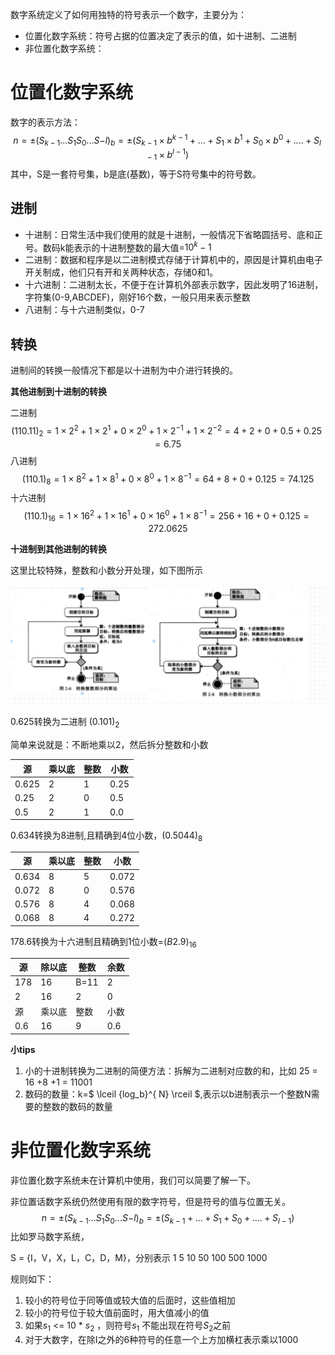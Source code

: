 数字系统定义了如何用独特的符号表示一个数字，主要分为：

* 位置化数字系统：符号占据的位置决定了表示的值，如十进制、二进制
* 非位置化数字系统：

# 位置化数字系统

数字的表示方法：
$$
n=±(S_{k-1}...S_1S_0...S{-l})_{b}=±(S_{k-1}\times b^{k-1} + ...+S_1 \times b^1 + S_0 \times b^0 +....+S_{l-1} \times b^{l
-1})
$$
其中，S是一套符号集，b是底(基数)，等于S符号集中的符号数。

## 进制

* 十进制：日常生活中我们使用的就是十进制，一般情况下省略圆括号、底和正号。数码k能表示的十进制整数的最大值=$10^k - 1$
* 二进制：数据和程序是以二进制模式存储于计算机中的，原因是计算机由电子开关制成，他们只有开和关两种状态，存储0和1。
* 十六进制：二进制太长，不便于在计算机外部表示数字，因此发明了16进制，字符集(0-9,ABCDEF)，刚好16个数，一般只用来表示整数
* 八进制：与十六进制类似，0-7

## 转换

进制间的转换一般情况下都是以十进制为中介进行转换的。

**其他进制到十进制的转换**

二进制
$$
(110.11)_2 = 1 \times 2^2 + 1 \times 2^1 + 0 \times 2^0 + 1 \times 2 ^{-1} + 1 \times 2^{-2} =  4 +2 + 0 + 0.5 + 0.25 = 6.75
$$
八进制
$$
(110.1)_8 = 1 \times 8^2 + 1 \times 8^1 + 0 \times 8^0 + 1 \times 8 ^{-1}  =  64 + 8 + 0 + 0.125  = 74.125
$$
十六进制
$$
(110.1)_{16} = 1 \times {16}^2 + 1 \times {16}^1 + 0 \times {16}^0 + 1 \times 8 ^{-1}  =  256 + 16 + 0 + 0.125  = 272.0625
$$

**十进制到其他进制的转换**

这里比较特殊，整数和小数分开处理，如下图所示

![十进制转换到其他进制](../img/004十进制转换到其他进制.png)

0.625转换为二进制 $(0.101)_2$ 

简单来说就是：不断地乘以2，然后拆分整数和小数

| 源    | 乘以底 | 整数 | 小数 |
| ----- | ------ | ---- | ---- |
| 0.625 | 2      | 1    | 0.25 |
| 0.25  | 2      | 0    | 0.5  |
| 0.5   | 2      | 1    | 0.0  |

0.634转换为8进制,且精确到4位小数，$(0.5044)_8$

| 源    | 乘以底 | 整数 | 小数  |
| ----- | ------ | ---- | ----- |
| 0.634 | 8      | 5    | 0.072 |
| 0.072 | 8      | 0    | 0.576 |
| 0.576 | 8      | 4    | 0.068 |
| 0.068 | 8      | 4    | 0.272 |

178.6转换为十六进制且精确到1位小数=$(B2.9)_{16}$

| 源   | 除以底 | 整数 | 余数 |
| ---- | ------ | ---- | ---- |
| 178  | 16     | B=11 | 2    |
| 2    | 16     | 2    | 0    |
| 源   | 乘以底 | 整数 | 小数 |
| 0.6  | 16     | 9    | 0.6  |

**小tips**

1. 小的十进制转换为二进制的简便方法：拆解为二进制对应数的和，比如 25 = 16 +8 +1 = $11001$
2. 数码的数量：k=$ \lceil {log_b}^{ N} \rceil $,表示以b进制表示一个整数N需要的整数的数码的数量

# 非位置化数字系统

非位置化数字系统未在计算机中使用，我们可以简要了解一下。

非位置话数字系统仍然使用有限的数字符号，但是符号的值与位置无关。
$$
n=±(S_{k-1}...S_1S_0...S{-l})_{b}=±(S_{k-1} + ...+S_1  + S_0 +....+S_{l-1})
$$
比如罗马数字系统，

S = {Ⅰ，Ⅴ，X，L，C，D，M}，分别表示 1 5 10 50 100 500 1000 

规则如下：

1. 较小的符号位于同等值或较大值的后面时，这些值相加
2. 较小的符号位于较大值前面时，用大值减小的值
3. 如果$s_1$ <= 10 * $s_2$ ，则符号$s_1$ 不能出现在符号$S_2$之前
4. 对于大数字，在除Ⅰ之外的6种符号的任意一个上方加横杠表示乘以1000


